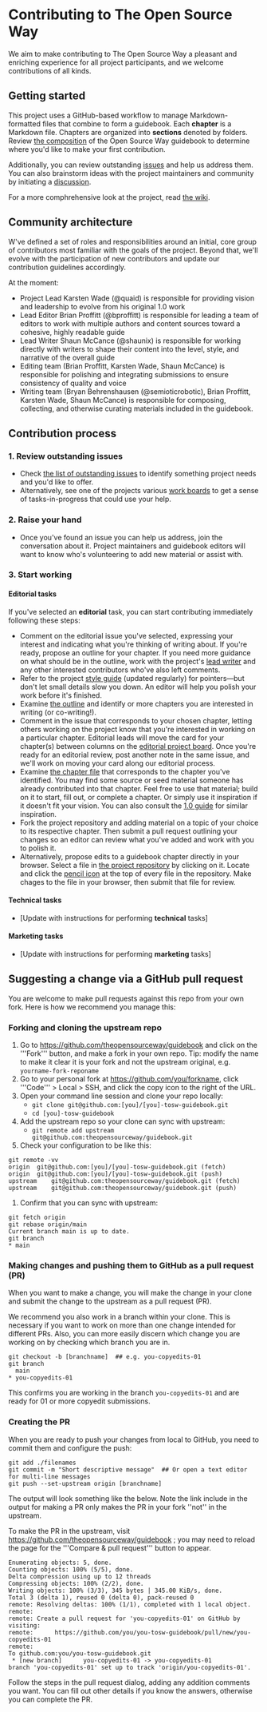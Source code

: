 # Contributing to The Open Source Way

We aim to make contributing to The Open Source Way a pleasant and enriching experience for all project participants, and we welcome contributions of all kinds.

## Getting started
This project uses a GitHub-based workflow to manage Markdown-formatted files that combine to form a guidebook. Each **chapter** is a Markdown file. Chapters are organized into **sections** denoted by folders. Review [the composition](https://github.com/theopensourceway/guidebook) of the Open Source Way guidebook to determine where you'd like to make your first contribution.

Additionally, you can review outstanding [issues](https://github.com/theopensourceway/guidebook/issues) and help us address them. You can also brainstorm ideas with the project maintainers and community by initiating a [discussion](https://github.com/theopensourceway/guidebook/discussions).

For a more comphrehensive look at the project, read [the wiki](https://github.com/theopensourceway/the-project/wiki).

## Community architecture
W've defined a set of roles and responsibilities around an initial, core group of contributors most familiar with the goals of the project. Beyond that, we'll evolve with the participation of new contributors and update our contribution guidelines accordingly.

At the moment:

* Project Lead Karsten Wade (@quaid) is responsible for providing vision and leadership to evolve from his original 1.0 work
* Lead Editor Brian Proffitt (@bproffitt) is responsible for leading a team of editors to work with multiple authors and content sources toward a cohesive, highly readable guide
* Lead Writer Shaun McCance (@shaunix) is responsible for working directly with writers to shape their content into the level, style, and narrative of the overall guide
* Editing team (Brian Proffitt, Karsten Wade, Shaun McCance) is responsible for polishing and integrating submissions to ensure consistency of quality and voice
* Writing team (Bryan Behrenshausen (@semioticrobotic), Brian Proffitt, Karsten Wade, Shaun McCance) is responsible for composing, collecting, and otherwise curating materials included in the guidebook.

## Contribution process

### 1. Review outstanding issues

- Check [the list of outstanding issues](https://github.com/theopensourceway/guidebook/issues) to identify something project needs and you'd like to offer.
- Alternatively, see one of the projects various [work boards](https://github.com/theopensourceway/guidebook/projects) to get a sense of tasks-in-progress that could use your help.

### 2. Raise your hand

- Once you've found an issue you can help us address, join the conversation about it. Project maintainers and guidebook editors will want to know who's volunteering to add new material or assist with.

### 3. Start working

#### Editorial tasks

If you've selected an **editorial** task, you can start contributing immediately following these steps:

- Comment on the editorial issue you've selected, expressing your interest and indicating what you're thinking of writing about. If you're ready, propose an outline for your chapter. If you need more guidance on what should be in the outline, work with the project's [lead writer](https://github.com/shaunix) and any other interested contributors who've also left comments.
- Refer to the project [style guide](https://github.com/theopensourceway/guidebook/blob/master/STYLE.adoc) (updated regularly) for pointers—but don't let small details slow you down. An editor will help you polish your work before it's finished.
- Examine [the outline](https://github.com/theopensourceway/guidebook/blob/master/OUTLINE.adoc) and identify or more chapters you are interested in writing (or co-writing!).
- Comment in the issue that corresponds to your chosen chapter, letting others working on the project know that you're interested in working on a particular chapter. Editorial leads will move the card for your chapter(s) between columns on the [editorial project board](https://github.com/theopensourceway/guidebook/projects/1). Once you're ready for an editorial review, post another note in the same issue, and we'll work on moving your card along our editorial process.
- Examine [the chapter file](https://github.com/theopensourceway/guidebook) that corresponds to the chapter you've identified. You may find some source or seed material someone has already contributed into that chapter. Feel free to use that material; build on it to start, fill out, or complete a chapter. Or simply use it inspiration if it doesn't fit your vision. You can also consult the [1.0 guide](https://theopensourceway.org/wiki) for similar inspiration.
- Fork the project repository and adding material on a topic of your choice to its respective chapter. Then submit a pull request outlining your changes so an editor can review what you've added and work with you to polish it.
- Alternatively, propose edits to a guidebook chapter directly in your browser. Select a file in [the project repository](https://github.com/theopensourceway/guidebook) by clicking on it. Locate and click the [pencil icon](https://octicons.github.com/icon/pencil/) at the top of every file in the repository. Make chages to the file in your browser, then submit that file for review.

#### Technical tasks

- [Update with instructions for performing **technical** tasks]

#### Marketing tasks

- [Update with instructions for performing **marketing** tasks]

## Suggesting a change via a GitHub pull request

You are welcome to make pull requests against this repo from your own fork.
Here is how we recommend you manage this:

### Forking and cloning the upstream repo

1. Go to https://github.com/theopensourceway/guidebook and click on the '''Fork''' button, and make a fork in your own repo.
Tip: modify the name to make it clear it is your fork and not the upstream original, e.g. `yourname-fork-reponame`
1. Go to your personal fork at https://github.com/you/forkname, click '''Code''' > Local > SSH, and click the copy icon to the right of the URL.
1. Open your command line session and clone your repo locally:
   - `git clone git@github.com:[you]/[you]-tosw-guidebook.git`
   - `cd [you]-tosw-guidebook`
1. Add the upstream repo so your clone can sync with upstream:
   - `git remote add upstream git@github.com:theopensourceway/guidebook.git`
1. Check your configuration to be like this:
```
git remote -vv
origin	git@github.com:[you]/[you]-tosw-guidebook.git (fetch)
origin	git@github.com:[you]/[you]-tosw-guidebook.git (push)
upstream	git@github.com:theopensourceway/guidebook.git (fetch)
upstream	git@github.com:theopensourceway/guidebook.git (push)
```
1. Confirm that you can sync with upstream:
```
git fetch origin
git rebase origin/main
Current branch main is up to date.
git branch
* main
```


### Making changes and pushing them to GitHub as a pull request (PR)

When you want to make a change, you will make the change in your clone and submit the change to the upstream as a pull request (PR).

We recommend you also work in a branch within your clone.
This is necessary if you want to work on more than one change intended for different PRs.
Also, you can more easily discern which change you are working on by checking which branch you are in.

```
git checkout -b [branchname]  ## e.g. you-copyedits-01
git branch
  main
* you-copyedits-01
```

This confirms you are working in the branch `you-copyedits-01` and are ready for 01 or more copyedit submissions.

### Creating the PR

When you are ready to push your changes from local to GitHub, you need to commit them and configure the push:

```
git add ./filenames
git commit -m "Short descriptive message"  ## Or open a text editor for multi-line messages
git push --set-upstream origin [branchname]
```

The output will look something like the below. Note the link include in the output for making a PR only makes the PR in your fork ''not'' in the upstream.

To make the PR in the upstream, visit https://github.com/theopensourceway/guidebook ; you may need to reload the page for the '''Compare & pull request''' button to appear.


```
Enumerating objects: 5, done.
Counting objects: 100% (5/5), done.
Delta compression using up to 12 threads
Compressing objects: 100% (2/2), done.
Writing objects: 100% (3/3), 345 bytes | 345.00 KiB/s, done.
Total 3 (delta 1), reused 0 (delta 0), pack-reused 0
remote: Resolving deltas: 100% (1/1), completed with 1 local object.
remote: 
remote: Create a pull request for 'you-copyedits-01' on GitHub by visiting:
remote:      https://github.com/you/you-tosw-guidebook/pull/new/you-copyedits-01
remote: 
To github.com:you/you-tosw-guidebook.git
 * [new branch]      you-copyedits-01 -> you-copyedits-01
branch 'you-copyedits-01' set up to track 'origin/you-copyedits-01'.
```

Follow the steps in the pull request dialog, adding any addition comments you want.
You can fill out other details if you know the answers, otherwise you can complete the PR.
